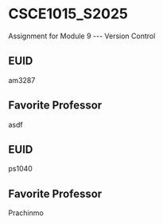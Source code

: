 # CSCE1015_S2025

Assignment for Module 9 --- Version Control

## EUID
am3287
## Favorite Professor
asdf
## EUID
ps1040
## Favorite Professor
Prachinmo
